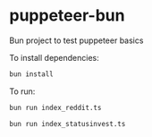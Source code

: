 # puppeteer-bun

Bun project to test puppeteer basics

To install dependencies:

```bash
bun install
```

To run:

```bash
bun run index_reddit.ts
```

```bash
bun run index_statusinvest.ts
```

